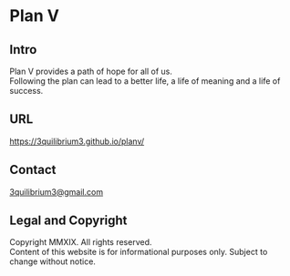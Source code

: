 # Plan V

## Intro
Plan V provides a path of hope for all of us.<br>
Following the plan can lead to a better life, a life of meaning and a life of success.

## URL
https://3quilibrium3.github.io/planv/

## Contact
3quilibrium3@gmail.com

## Legal and Copyright
Copyright MMXIX.
All rights reserved.<br>
Content of this website is for informational purposes only.
Subject to change without notice.
